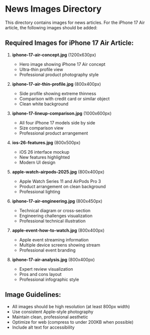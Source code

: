 # News Images Directory

This directory contains images for news articles. For the iPhone 17 Air article, the following images should be added:

## Required Images for iPhone 17 Air Article:

1. **iphone-17-air-concept.jpg** (1200x630px)
   - Hero image showing iPhone 17 Air concept
   - Ultra-thin profile view
   - Professional product photography style

2. **iphone-17-air-thin-profile.jpg** (800x400px)
   - Side profile showing extreme thinness
   - Comparison with credit card or similar object
   - Clean white background

3. **iphone-17-lineup-comparison.jpg** (1000x600px)
   - All four iPhone 17 models side by side
   - Size comparison view
   - Professional product arrangement

4. **ios-26-features.jpg** (800x500px)
   - iOS 26 interface mockup
   - New features highlighted
   - Modern UI design

5. **apple-watch-airpods-2025.jpg** (800x400px)
   - Apple Watch Series 11 and AirPods Pro 3
   - Product arrangement on clean background
   - Professional lighting

6. **iphone-17-air-engineering.jpg** (800x450px)
   - Technical diagram or cross-section
   - Engineering challenges visualization
   - Professional technical illustration

7. **apple-event-how-to-watch.jpg** (800x400px)
   - Apple event streaming information
   - Multiple device screens showing stream
   - Professional event branding

8. **iphone-17-air-analysis.jpg** (800x400px)
   - Expert review visualization
   - Pros and cons layout
   - Professional infographic style

## Image Guidelines:
- All images should be high resolution (at least 800px width)
- Use consistent Apple-style photography
- Maintain clean, professional aesthetic
- Optimize for web (compress to under 200KB when possible)
- Include alt text for accessibility